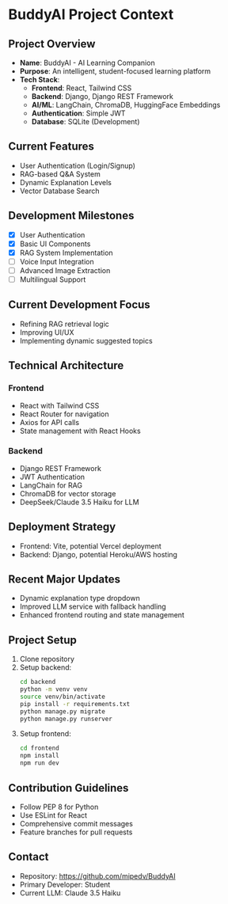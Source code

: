 # BuddyAI Project Context

## Project Overview
- **Name**: BuddyAI - AI Learning Companion
- **Purpose**: An intelligent, student-focused learning platform
- **Tech Stack**:
  - **Frontend**: React, Tailwind CSS
  - **Backend**: Django, Django REST Framework
  - **AI/ML**: LangChain, ChromaDB, HuggingFace Embeddings
  - **Authentication**: Simple JWT
  - **Database**: SQLite (Development)

## Current Features
- User Authentication (Login/Signup)
- RAG-based Q&A System
- Dynamic Explanation Levels
- Vector Database Search

## Development Milestones
- [x] User Authentication
- [x] Basic UI Components
- [x] RAG System Implementation
- [ ] Voice Input Integration
- [ ] Advanced Image Extraction
- [ ] Multilingual Support

## Current Development Focus
- Refining RAG retrieval logic
- Improving UI/UX
- Implementing dynamic suggested topics

## Technical Architecture
### Frontend
- React with Tailwind CSS
- React Router for navigation
- Axios for API calls
- State management with React Hooks

### Backend
- Django REST Framework
- JWT Authentication
- LangChain for RAG
- ChromaDB for vector storage
- DeepSeek/Claude 3.5 Haiku for LLM

## Deployment Strategy
- Frontend: Vite, potential Vercel deployment
- Backend: Django, potential Heroku/AWS hosting

## Recent Major Updates
- Dynamic explanation type dropdown
- Improved LLM service with fallback handling
- Enhanced frontend routing and state management

## Project Setup
1. Clone repository
2. Setup backend:
   ```bash
   cd backend
   python -m venv venv
   source venv/bin/activate
   pip install -r requirements.txt
   python manage.py migrate
   python manage.py runserver
   ```
3. Setup frontend:
   ```bash
   cd frontend
   npm install
   npm run dev
   ```

## Contribution Guidelines
- Follow PEP 8 for Python
- Use ESLint for React
- Comprehensive commit messages
- Feature branches for pull requests

## Contact
- Repository: https://github.com/mipedv/BuddyAI
- Primary Developer: Student
- Current LLM: Claude 3.5 Haiku 